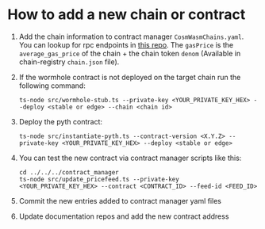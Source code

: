 # How to add a new chain or contract

1. Add the chain information to contract manager `CosmWasmChains.yaml`. You can lookup for rpc endpoints in [this repo](https://github.com/cosmos/chain-registry). The `gasPrice` is the `average_gas_price` of the chain + the chain token `denom` (Available in chain-registry `chain.json` file).
2. If the wormhole contract is not deployed on the target chain run the following command:

   ```
   ts-node src/wormhole-stub.ts --private-key <YOUR_PRIVATE_KEY_HEX> --deploy <stable or edge> --chain <chain id>
   ```

3. Deploy the pyth contract:

   ```
   ts-node src/instantiate-pyth.ts --contract-version <X.Y.Z> --private-key <YOUR_PRIVATE_KEY_HEX> --deploy <stable or edge>
   ```

4. You can test the new contract via contract manager scripts like this:

   ```
   cd ../../../contract_manager
   ts-node src/update_pricefeed.ts --private-key <YOUR_PRIVATE_KEY_HEX> --contract <CONTRACT_ID> --feed-id <FEED_ID>
   ```

5. Commit the new entries added to contract manager yaml files
6. Update documentation repos and add the new contract address

